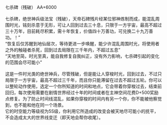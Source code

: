 <title>七杀碑</title>
<meta name="GENERATOR" content="WinCHM">
<meta http-equiv="Content-Type" content="text/html; charset=gb2312">
<br>七杀碑（残破） AA+6000
<br>
<br>七杀碑，绝世神兵级法宝（残破），天帝石碑残片经某位邪神炼制而成，能混乱周围时光，铭刻杀意于无形，可让人回到过去三十息，只限于一方宇宙，最高不超过三十万年，目前耗尽积累，需十年恢复，价值四十万善功，可兑换二十九万善功。！”
<br>“恢复后仅苏醒到地仙层次，等待更进一步唤醒，能少许混乱周围时光，将使用者之外的触碰者杀死，回到过去局限在三千年内，不超过五息”
<br>“天地至简，时光至真，能自我修复自我纠正，没有外力影响，七杀碑引起的变化的范围会尽可能小”
<br>
<br>这是一件时光类的绝世神兵，尽管残破，但是能让人穿梭时光，回到过去，不过只局限于一方宇宙，最高不超过三千年，而且你只能滞留在过去不超过五轮。你可以以整轮动作使用，选定一个你所知道的时间和地点，它会带着你穿梭过去，结束前回归，每次使用需要在剧情世界经过十年的时间或者在主神空间花费D+500奖励点修复。为了防止时间线混乱，如果你穿梭的时间内有另一个你，你不能被他察觉到，也不能和他在同一个场景。
<br>它的时空能力等级视为5S级，你利用它所造成的改变会被天地尽可能小的抚平，不会造成太大的世界线变迁（即天地会帮你收尾）。